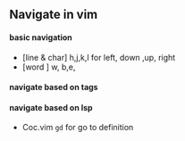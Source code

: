## Navigate in vim
#### basic navigation
- [line & char] h,j,k,l for left, down ,up, right
- [word ] w, b,e,

#### navigate based on tags

#### navigate based on lsp
- Coc.vim `gd` for go to definition
